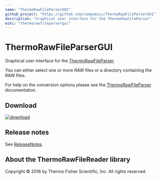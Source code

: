 ```yaml
---
name: "ThermoRawFileParserGUI"
github_project: "https://github.com/compomics/ThermoRawFileParserGUI"
description: "Graphical user interface for the ThermoRawFileParser"
wiki: "thermorawfileparsergui"
---
```


# ThermoRawFileParserGUI
Graphical user interface for the [ThermoRawFileParser](/projects/thermorawfileparser.html).

You can either select one or more RAW files or a directory containing the RAW files.

For help on the conversion options please see the [ThermoRawFileParser](/projects/thermorawfileparser.html) documentation.

## Download
[![download](https://github.com/compomics/ThermoRawFileParserGUI/wiki/images/download_button.png)](http://genesis.ugent.be/maven2/no/uib/thermo-raw-file-parser-gui/ThermoRawFileParserGUI/1.1.1/ThermoRawFileParserGUI-1.1.1.zip)

## Release notes
See [ReleaseNotes](/projects/thermorawfileparsergui/wiki/releasenotes.html).

## About the ThermoRawFileReader library

Copyright © 2016 by Thermo Fisher Scientific, Inc. All rights reserved.
